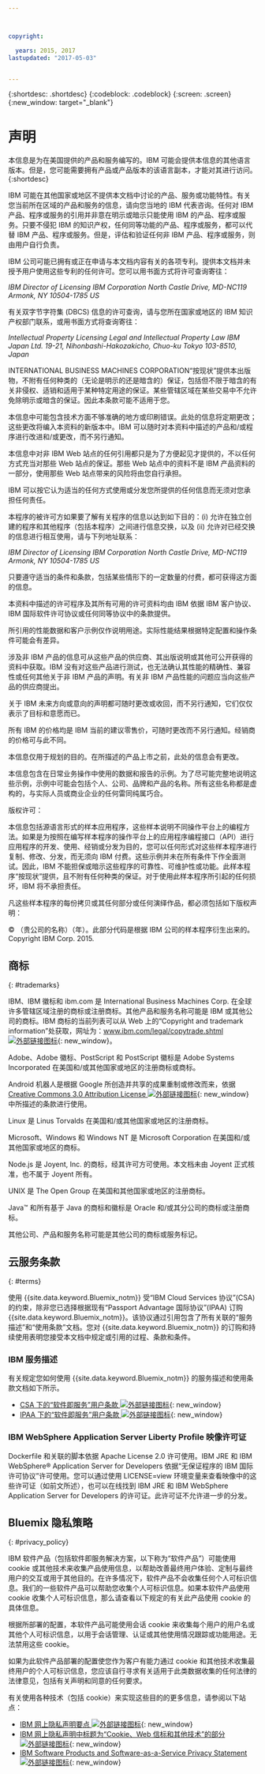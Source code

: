 ```yaml
---



copyright:

  years: 2015, 2017
lastupdated: "2017-05-03"


---
```


{:shortdesc: .shortdesc}
{:codeblock: .codeblock}
{:screen: .screen}
{:new_window: target="_blank"}

# 声明

本信息是为在美国提供的产品和服务编写的。IBM 可能会提供本信息的其他语言版本。但是，您可能需要拥有产品或产品版本的该语言副本，才能对其进行访问。
{:shortdesc}

IBM 可能在其他国家或地区不提供本文档中讨论的产品、服务或功能特性。有关您当前所在区域的产品和服务的信息，请向您当地的
IBM 代表咨询。任何对 IBM 产品、程序或服务的引用并非意在明示或暗示只能使用 IBM 的产品、程序或服务。只要不侵犯 IBM 的知识产权，任何同等功能的产品、程序或服务，都可以代替 IBM 产品、程序或服务。但是，评估和验证任何非 IBM 产品、程序或服务，则由用户自行负责。

IBM 公司可能已拥有或正在申请与本文档内容有关的各项专利。提供本文档并未授予用户使用这些专利的任何许可。您可以用书面方式将许可查询寄往：
  
  *IBM Director of Licensing*
  *IBM Corporation*
  *North Castle Drive, MD-NC119*
  *Armonk, NY 10504-1785*
  *US*

有关双字节字符集 (DBCS) 信息的许可查询，请与您所在国家或地区的 IBM 知识产权部门联系，或用书面方式将查询寄往：
  
  *Intellectual Property Licensing*
  *Legal and Intellectual Property Law*
  *IBM Japan Ltd.*
  *19-21, Nihonbashi-Hakozakicho, Chuo-ku*
  *Tokyo 103-8510, Japan*

INTERNATIONAL BUSINESS MACHINES CORPORATION“按现状”提供本出版物，不附有任何种类的（无论是明示的还是暗含的）保证，包括但不限于暗含的有关非侵权、适销和适用于某种特定用途的保证。某些管辖区域在某些交易中不允许免除明示或暗含的保证。因此本条款可能不适用于您。


本信息中可能包含技术方面不够准确的地方或印刷错误。此处的信息将定期更改；这些更改将编入本资料的新版本中。IBM 可以随时对本资料中描述的产品和/或程序进行改进和/或更改，而不另行通知。

本信息中对非 IBM Web 站点的任何引用都只是为了方便起见才提供的，不以任何方式充当对那些 Web 站点的保证。那些 Web 站点中的资料不是 IBM 产品资料的一部分，使用那些 Web 站点带来的风险将由您自行承担。

IBM 可以按它认为适当的任何方式使用或分发您所提供的任何信息而无须对您承担任何责任。

本程序的被许可方如果要了解有关程序的信息以达到如下目的：(i) 允许在独立创建的程序和其他程序（包括本程序）之间进行信息交换，以及 (ii) 允许对已经交换的信息进行相互使用，请与下列地址联系：
 
  *IBM Director of Licensing*
  *IBM Corporation*
  *North Castle Drive, MD-NC119*
  *Armonk, NY 10504-1785*
  *US*

只要遵守适当的条件和条款，包括某些情形下的一定数量的付费，都可获得这方面的信息。

本资料中描述的许可程序及其所有可用的许可资料均由 IBM 依据 IBM 客户协议、IBM 国际软件许可协议或任何同等协议中的条款提供。

所引用的性能数据和客户示例仅作说明用途。实际性能结果根据特定配置和操作条件可能会有差异。

涉及非 IBM 产品的信息可从这些产品的供应商、其出版说明或其他可公开获得的资料中获取。IBM 没有对这些产品进行测试，也无法确认其性能的精确性、兼容性或任何其他关于非 IBM 产品的声明。有关非 IBM 产品性能的问题应当向这些产品的供应商提出。

关于 IBM 未来方向或意向的声明都可随时更改或收回，而不另行通知，它们仅仅表示了目标和意愿而已。


所有 IBM 的价格均是 IBM 当前的建议零售价，可随时更改而不另行通知。经销商的价格可与此不同。

本信息仅用于规划的目的。在所描述的产品上市之前，此处的信息会有更改。

本信息包含在日常业务操作中使用的数据和报告的示例。为了尽可能完整地说明这些示例，示例中可能会包括个人、公司、品牌和产品的名称。所有这些名称都是虚构的，与实际人员或商业企业的任何雷同纯属巧合。

版权许可：

本信息包括源语言形式的样本应用程序，这些样本说明不同操作平台上的编程方法。如果是为按照在编写样本程序的操作平台上的应用程序编程接口（API）进行应用程序的开发、使用、经销或分发为目的，您可以任何形式对这些样本程序进行复制、修改、分发，而无须向 IBM 付费。这些示例并未在所有条件下作全面测试。因此，IBM 不能担保或暗示这些程序的可靠性、可维护性或功能。此样本程序“按现状”提供，且不附有任何种类的保证。对于使用此样本程序所引起的任何损坏，IBM 将不承担责任。

凡这些样本程序的每份拷贝或其任何部分或任何演绎作品，都必须包括如下版权声明： 
  
  © （贵公司的名称）（年）。此部分代码是根据 IBM 公司的样本程序衍生出来的。Copyright IBM Corp. 2015.

## 商标
{: #trademarks}

IBM、IBM 徽标和 ibm.com 是 International Business Machines Corp. 在全球许多管辖区域注册的商标或注册商标。其他产品和服务名称可能是 IBM 或其他公司的商标。IBM 商标的当前列表可以从 Web 上的“Copyright and trademark information”处获取，网址为：[www.ibm.com/legal/copytrade.shtml ![外部链接图标](../icons/launch-glyph.svg)](www.ibm.com/legal/copytrade.shtml){: new_window}。

Adobe、Adobe 徽标、PostScript 和 PostScript 徽标是 Adobe Systems Incorporated 在美国和/或其他国家或地区的注册商标或商标。

Android 机器人是根据 Google 所创造并共享的成果重制或修改而来，依据 [Creative Commons 3.0 Attribution License ![外部链接图标](../icons/launch-glyph.svg)](https://creativecommons.org/licenses/by/3.0/){: new_window} 中所描述的条款进行使用。

Linux 是 Linus Torvalds 在美国和/或其他国家或地区的注册商标。

Microsoft、Windows 和 Windows NT 是 Microsoft Corporation 在美国和/或其他国家或地区的商标。

Node.js 是 Joyent, Inc. 的商标，经其许可方可使用。本文档未由 Joyent 正式核准，也不属于 Joyent 所有。

UNIX 是 The Open Group 在美国和其他国家或地区的注册商标。

Java™ 和所有基于 Java 的商标和徽标是 Oracle 和/或其分公司的商标或注册商标。

其他公司、产品和服务名称可能是其他公司的商标或服务标记。

## 云服务条款
{: #terms}

使用 {{site.data.keyword.Bluemix_notm}} 受“IBM Cloud Services 协议”(CSA) 的约束，除非您已选择根据现有“Passport Advantage 国际协议”(IPAA) 订购 {{site.data.keyword.Bluemix_notm}}。该协议通过引用包含了所有关联的“服务描述”和“使用条款”文档。您对 {{site.data.keyword.Bluemix_notm}} 的订购和持续使用表明您接受本文档中规定或引用的过程、条款和条件。

### IBM 服务描述
有关规定您如何使用 {{site.data.keyword.Bluemix_notm}} 的服务描述和使用条款文档如下所示。
 * [CSA 下的“软件即服务”用户条款 ![外部链接图标](../icons/launch-glyph.svg)](http://ibm.biz/BluemixSD){: new_window}
 * [IPAA 下的“软件即服务”用户条款 ![外部链接图标](../icons/launch-glyph.svg)](http://ibm.biz/BluemixTOU){: new_window}

### IBM WebSphere Application Server Liberty Profile 映像许可证
Dockerfile 和关联的脚本依据 Apache License 2.0 许可使用。IBM JRE 和 IBM WebSphere® Application Server for Developers 依据“无保证程序的 IBM 国际许可协议”许可使用。您可以通过使用 LICENSE=view 环境变量来查看映像中的这些许可证（如前文所述），也可以在线找到 IBM JRE 和 IBM WebSphere Application Server for Developers 的许可证。此许可证不允许进一步的分发。

## Bluemix 隐私策略
{: #privacy_policy}

IBM 软件产品（包括软件即服务解决方案，以下称为“软件产品”）可能使用 cookie 或其他技术来收集产品使用信息，以帮助改善最终用户体验、定制与最终用户的交互或用于其他目的。在许多情况下，软件产品不会收集任何个人可标识信息。我们的一些软件产品可以帮助您收集个人可标识信息。如果本软件产品使用 cookie 收集个人可标识信息，那么请查看以下规定的有关此产品使用 cookie 的具体信息。

根据所部署的配置，本软件产品可能使用会话 cookie 来收集每个用户的用户名或其他个人可标识信息，以用于会话管理、认证或其他使用情况跟踪或功能用途。无法禁用这些 cookie。

如果为此软件产品部署的配置使您作为客户有能力通过 cookie 和其他技术收集最终用户的个人可标识信息，您应该自行寻求有关适用于此类数据收集的任何法律的法律意见，包括有关声明和同意的任何要求。

有关使用各种技术（包括 cookie）来实现这些目的的更多信息，请参阅以下站点：
 * [IBM 网上隐私声明要点 ![外部链接图标](../icons/launch-glyph.svg)](http://www.ibm.com/privacy){: new_window}
 * [IBM 网上隐私声明中标题为“Cookie、Web 信标和其他技术”的部分 ![外部链接图标](../icons/launch-glyph.svg)](http://www.ibm.com/privacy/details){: new_window}
 * [IBM Software Products and Software-as-a-Service Privacy Statement ![外部链接图标](../icons/launch-glyph.svg)](http://www.ibm.com/software/info/product-privacy){: new_window}

